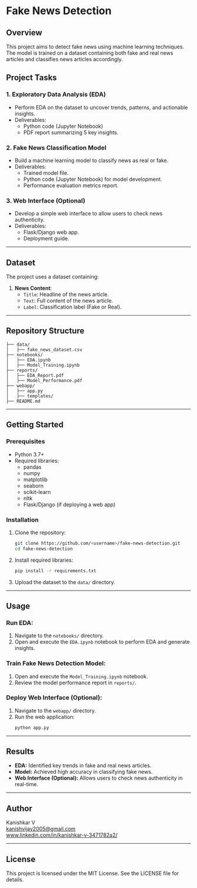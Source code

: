 # Fake News Detection

## Overview
This project aims to detect fake news using machine learning techniques. The model is trained on a dataset containing both fake and real news articles and classifies news articles accordingly.

## Project Tasks

### 1. **Exploratory Data Analysis (EDA)**
- Perform EDA on the dataset to uncover trends, patterns, and actionable insights.
- Deliverables:
  - Python code (Jupyter Notebook)
  - PDF report summarizing 5 key insights.

### 2. **Fake News Classification Model**
- Build a machine learning model to classify news as real or fake.
- Deliverables:
  - Trained model file.
  - Python code (Jupyter Notebook) for model development.
  - Performance evaluation metrics report.

### 3. **Web Interface (Optional)**
- Develop a simple web interface to allow users to check news authenticity.
- Deliverables:
  - Flask/Django web app.
  - Deployment guide.

---

## Dataset
The project uses a dataset containing:

1. **News Content**:
   - `Title`: Headline of the news article.
   - `Text`: Full content of the news article.
   - `Label`: Classification label (Fake or Real).

---

## Repository Structure
```
├── data/
│   ├── fake_news_dataset.csv
├── notebooks/
│   ├── EDA.ipynb
│   ├── Model_Training.ipynb
├── reports/
│   ├── EDA_Report.pdf
│   ├── Model_Performance.pdf
├── webapp/
│   ├── app.py
│   ├── templates/
├── README.md
```

---

## Getting Started

### Prerequisites
- Python 3.7+
- Required libraries:
  - pandas
  - numpy
  - matplotlib
  - seaborn
  - scikit-learn
  - nltk
  - Flask/Django (if deploying a web app)

### Installation
1. Clone the repository:
   ```bash
   git clone https://github.com/<username>/fake-news-detection.git
   cd fake-news-detection
   ```
2. Install required libraries:
   ```bash
   pip install -r requirements.txt
   ```

3. Upload the dataset to the `data/` directory.

---

## Usage

### Run EDA:
1. Navigate to the `notebooks/` directory.
2. Open and execute the `EDA.ipynb` notebook to perform EDA and generate insights.

### Train Fake News Detection Model:
1. Open and execute the `Model_Training.ipynb` notebook.
2. Review the model performance report in `reports/`.

### Deploy Web Interface (Optional):
1. Navigate to the `webapp/` directory.
2. Run the web application:
   ```bash
   python app.py
   ```

---

## Results
- **EDA:** Identified key trends in fake and real news articles.
- **Model:** Achieved high accuracy in classifying fake news.
- **Web Interface (Optional):** Allows users to check news authenticity in real-time.

---

## Author
Kanishkar V  
kanishvijay2005@gmail.com  
www.linkedin.com/in/kanishkar-v-3471782a2/

---

## License
This project is licensed under the MIT License. See the LICENSE file for details.


